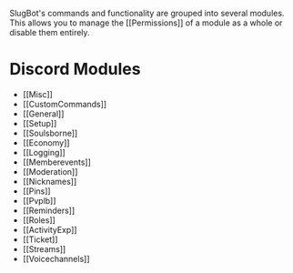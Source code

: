 SlugBot's commands and functionality are grouped into several modules. This allows you to manage the [[Permissions]] of a module as a whole or disable them entirely.
# Discord Modules
- [[Misc]]
- [[CustomCommands]]
- [[General]]
- [[Setup]]
- [[Soulsborne]]
- [[Economy]]
- [[Logging]]
- [[Memberevents]]
- [[Moderation]]
- [[Nicknames]]
- [[Pins]]
- [[Pvplb]]
- [[Reminders]]
- [[Roles]]
- [[ActivityExp]]
- [[Ticket]]
- [[Streams]]
- [[Voicechannels]]